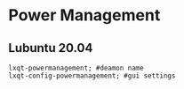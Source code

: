 Power Management
==================

Lubuntu 20.04
-----------------

    lxqt-powermanagement; #deamon name
    lxqt-config-powermanagement; #gui settings

